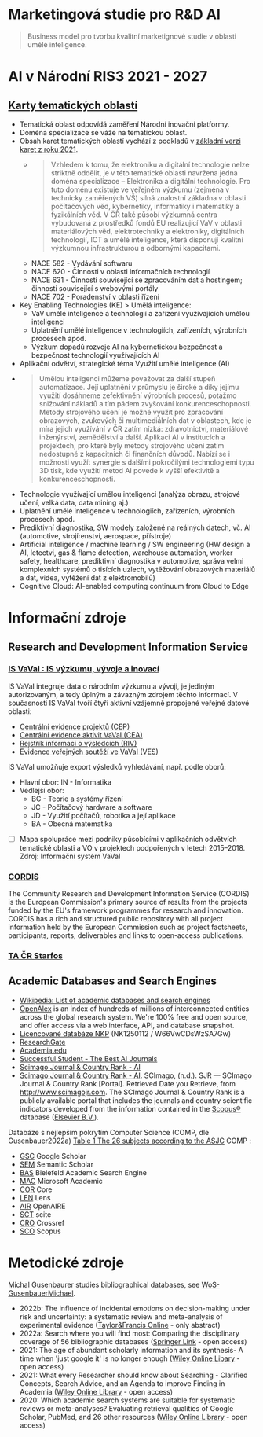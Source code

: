 # Marketingová studie pro R&D AI
> Business model pro tvorbu kvalitní marketignové studie v oblasti umělé inteligence.

# AI v Národní RIS3 2021 - 2027
## [Karty tematických oblastí](https://www.tacr.cz/wp-content/uploads/documents/2022/04/13/1649834081_Karty%20tematick%C3%BDch%20oblast%C3%AD%20RIS3%20strategie%20%C4%8CR.pdf)
- Tematická oblast odpovídá zaměření  Národní inovační platformy.
- Doména specializace se váže na tematickou oblast.
- Obsah karet tematických oblastí vychází z podkladů v [základní verzi karet z roku 2021](https://www.mpo.cz/assets/cz/podnikani/ris3-strategie/dokumenty/2021/1/B_Priloha-1-Karty-tematickych-oblasti.pdf).
  - > Vzhledem k tomu, že elektroniku a digitální technologie nelze striktně oddělit, je v této tematické oblasti navržena jedna doména specializace – Elektronika a digitální technologie. Pro tuto doménu existuje ve veřejném výzkumu (zejména v technicky zaměřených VŠ) silná znalostní základna v oblasti počítačových věd, kybernetiky, informatiky i matematiky a fyzikálních věd. V ČR také působí výzkumná centra vybudovaná z prostředků fondů EU realizující VaV v oblasti materiálových věd, elektrotechniky a elektroniky, digitálních technologií, ICT a umělé inteligence, která disponují kvalitní výzkumnou infrastrukturou a odbornými kapacitami.
  - NACE 582 - Vydávání softwaru
  - NACE 620 - Činnosti v oblasti informačních technologií
  - NACE 631 - Činnosti související se zpracováním dat a hostingem; činnosti související s webovými portály
  - NACE 702 - Poradenství v oblasti řízení
- Key Enabling Technologies (KE) > Umělá inteligence:
  - VaV umělé inteligence a technologií a zařízení využívajících umělou inteligenci
  - Uplatnění umělé inteligence v technologiích, zařízeních, výrobních procesech apod.
  - Výzkum dopadů rozvoje AI na kybernetickou bezpečnost a bezpečnost technologií využívajících AI
 - Aplikační odvětví, strategické téma Využití umělé inteligence (AI)
  - > Umělou inteligenci můžeme považovat za další stupeň automatizace. Její uplatnění v průmyslu je široké a díky jejímu využití dosáhneme zefektivnění výrobních procesů, potažmo snižování nákladů a tím pádem zvyšování konkurenceschopnosti. Metody strojového učení je možné využít pro zpracování obrazových, zvukových či multimediálních dat v oblastech, kde je míra jejich využívání v ČR zatím nízká: zdravotnictví, materiálové inženýrství, zemědělství a další. Aplikaci AI v institucích a projektech, pro které byly metody strojového učení zatím nedostupné z kapacitních či finančních důvodů. Nabízí se i možnosti využít synergie s dalšími pokročilými technologiemi typu 3D tisk, kde využití metod AI povede k vyšší efektivitě a konkurenceschopnosti.
  - Technologie využívající umělou inteligenci (analýza obrazu, strojové učení, velká data, data mining aj.)
  - Uplatnění umělé inteligence v technologiích, zařízeních, výrobních procesech apod.
  - Prediktivní diagnostika, SW modely založené na reálných datech, vč. AI (automotive, strojírenství, aerospace, přístroje)
  - Artificial inteligence / machine learning / SW engineering (HW design a AI, letectvi, gas & flame detection, warehouse automation, worker safety, healthcare, prediktivní diagnostika v automotive, správa velmi komplexních systémů o tisících uzlech, vytěžování obrazových materiálů a dat, videa, vytěžení dat z elektromobilů)
  - Cognitive Cloud: AI-enabled computing continuum from Cloud to Edge

# Informační zdroje
## Research and Development Information Service
### [IS VaVaI : IS výzkumu, vývoje a inovací](https://www.isvavai.cz/)
IS VaVaI integruje data o národním výzkumu a vývoji, je jediným autorizovaným, a tedy úplným a závazným zdrojem těchto informací.
V současnosti IS VaVaI tvoří čtyři aktivní vzájemně propojené veřejné datové oblasti: 
- [Centrální evidence projektů (CEP)](https://www.isvavai.cz/is?s=o-is-vavai#oiv-cep)
- [Centrální evidence aktivit VaVaI (CEA)](https://www.isvavai.cz/is?s=o-is-vavai#oiv-cea)
- [Rejstřík informací o výsledcích (RIV)](https://www.isvavai.cz/is?s=o-is-vavai#oiv-riv)
- [Evidence veřejných soutěží ve VaVaI (VES)](https://www.isvavai.cz/is?s=o-is-vavai#oiv-ves)

IS VaVaI umožňuje export výsledků vyhledávání, např. podle oborů:
- Hlavní obor: IN - Informatika
- Vedlejší obor: 
  - BC - Teorie a systémy řízení
  - JC - Počítačový hardware a software
  - JD - Využití počítačů, robotika a její aplikace
  - BA - Obecná matematika
- [ ] Mapa spolupráce mezi podniky působícími v aplikačních odvětvích tematické oblasti a VO v projektech podpořených v letech 2015–2018. Zdroj: Informační systém VaVaI

### [CORDIS](https://cordis.europa.eu/about/en)
The Community Research and Development Information Service (CORDIS) is the European Commission's primary source of results from the projects funded by the EU's framework programmes for research and innovation. CORDIS has a rich and structured public repository with all project information held by the European Commission such as project factsheets, participants, reports, deliverables and links to open-access publications.

### [TA ČR Starfos](https://starfos.tacr.cz/en)

## Academic Databases and Search Engines
- [Wikipedia: List of academic databases and search engines](https://en.wikipedia.org/wiki/List_of_academic_databases_and_search_engines)
- [OpenAlex](https://openalex.org/) is an index of hundreds of millions of interconnected entities across the global research system. We're 100% free and open source, and offer access via a web interface, API, and database snapshot.
- [Licencované databáze NKP](http://eiz.nkp.cz/) (NK1250112 / W66VwCDsWzSA7Gw)
- [ResearchGate](https://www.researchgate.net/)
- [Academia.edu](https://www.academia.edu/)
- [Successful Student - The Best AI Journals](https://successfulstudent.org/the-best-artificial-intelligence-journals/)
- [Scimago Journal & Country Rank - AI](https://www.scimagojr.com/journalrank.php?category=1702)
- [Scimago Journal & Country Rank - AI](https://www.scimagojr.com/journalrank.php?category=1702). SCImago, (n.d.). SJR — SCImago Journal & Country Rank [Portal]. Retrieved Date you Retrieve, from http://www.scimagojr.com. The SCImago Journal & Country Rank is a publicly available portal that includes the journals and country scientific indicators developed from the information contained in the [Scopus®](http://www.scopus.com/) database ([Elsevier B.V.](http://www.elsevier.com/)).

Databáze s nejlepším pokrytím Computer Science (COMP, dle Gusenbauer2022a) 
[Table 1 The 26 subjects according to the ASJC](https://link.springer.com/article/10.1007/s11192-022-04289-7/tables/1)
COMP : 
- [GSC](https://scholar.google.com/) Google Scholar
- [SEM](https://www.semanticscholar.org/) Semantic Scholar
- [BAS](https://www.base-search.net/) Bielefeld Academic Search Engine
- [MAC](https://www.microsoft.com/en-us/research/project/academic/) Microsoft Academic
- [COR](https://core.ac.uk/) Core
- [LEN](https://www.lens.org/) Lens
- [AIR](https://explore.openaire.eu/) OpenAIRE
- [SCT](https://scite.ai/) scite
- [CRO](https://search.crossref.org/) Crossref
- [SCO](https://www.scopus.com/) Scopus

# Metodické zdroje
Michal Gusenbaurer studies bibliographical databases, see [WoS-GusenbauerMichael](https://www.webofscience.com/wos/woscc/summary/5baa1eb4-009c-4dc9-a25d-f8c3575bd83b-48f5cb10/relevance/1).
- 2022b: The influence of incidental emotions on decision-making under risk and uncertainty: a systematic review and meta-analysis of experimental evidence ([Taylor&Francis Online](https://www.tandfonline.com/doi/full/10.1080/02699931.2022.2099349) - only abstract)
- 2022a: Search where you will find most: Comparing the disciplinary coverage of 56 bibliographic databases ([Springer Link](https://link.springer.com/article/10.1007/s11192-022-04289-7) - open access)
- 2021: The age of abundant scholarly information and its synthesis- A time when 'just google it' is no longer enough ([Wiley Online Libary](https://onlinelibrary.wiley.com/doi/10.1002/jrsm.1520) - open access)
- 2021: What every Researcher should know about Searching - Clarified Concepts, Search Advice, and an Agenda to improve Finding in Academia ([Wiley Online Library](https://onlinelibrary.wiley.com/doi/10.1002/jrsm.1457) - open access)
- 2020: Which academic search systems are suitable for systematic reviews or meta-analyses? Evaluating retrieval qualities of Google Scholar, PubMed, and 26 other resources ([Wiley Online Library](https://onlinelibrary.wiley.com/doi/10.1002/jrsm.1378) - open access)


